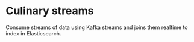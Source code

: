 # Culinary streams

Consume streams of data using Kafka streams and joins them realtime to index in Elasticsearch. 